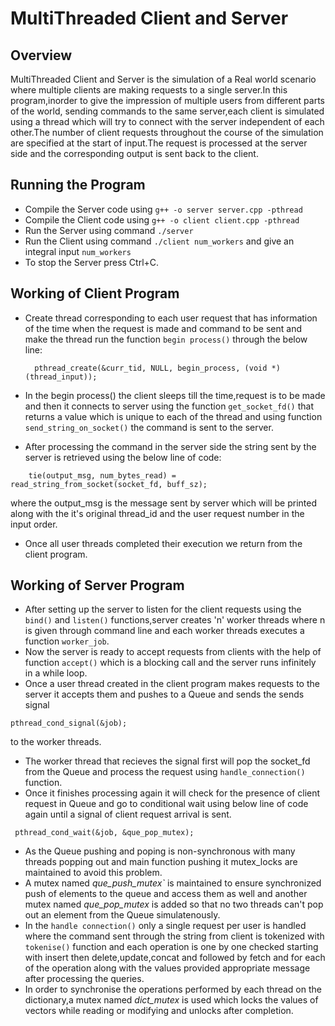 # MultiThreaded Client and Server

## Overview

MultiThreaded Client and Server is the simulation of a Real world scenario where multiple clients are making requests to a single server.In this program,inorder to give the impression of multiple users from different parts of the world, sending commands to the same server,each client is simulated using a thread which will try to connect with the server independent of each other.The number of client requests throughout the course of the simulation are specified at the start of input.The request is processed at the server side and the corresponding output is sent back to the client.


## Running the Program

* Compile the Server code using `g++ -o server server.cpp -pthread`
* Compile the Client code using `g++ -o client client.cpp -pthread`
* Run the Server using command `./server`
* Run the Client using command `./client num_workers` and give an integral input `num_workers`
* To stop the Server press Ctrl+C.


## Working of Client Program

* Create thread corresponding to each user request that has information of the time when the request is made and command to be sent and make the thread run the function `begin process()` through the below line:
  ```
    pthread_create(&curr_tid, NULL, begin_process, (void *)(thread_input));
  ```

* In the begin process() the client sleeps till the time,request is to be made and then it connects to server using the function `get_socket_fd()` that returns a value which is unique to each of the thread and using function `send_string_on_socket()` the command is sent to the server.

* After processing the command in the server side the string sent by the server is retrieved using the below line of code:
```
    tie(output_msg, num_bytes_read) = read_string_from_socket(socket_fd, buff_sz);
```
   where the output_msg is the message sent by server which will be printed along with the it's original thread_id and the user request number in the input order.

* Once all user threads completed their execution we return from the client program.


## Working of Server Program

* After setting up the server to listen for the client requests using the `bind()` and `listen()` functions,server creates 'n' worker threads where n is given through command line and each worker threads executes a function `worker_job`.
* Now the server is ready to accept requests  from clients with the help of function `accept()` which is a blocking call and the server runs infinitely in a while loop.
* Once a user thread created in the client program makes requests to the server it accepts them and pushes to a Queue and sends the sends signal
 ```
 pthread_cond_signal(&job);
 ```
  to the worker threads.
* The worker thread that recieves the signal first will pop the socket_fd from the Queue and process the request using `handle_connection()` function.
* Once it finishes processing again it will check for the presence of client request in Queue and go to conditional wait using below line of code again until a signal of client request arrival is sent.
```
 pthread_cond_wait(&job, &que_pop_mutex);
``` 
* As the Queue pushing and poping is non-synchronous with many threads popping out and main function pushing it mutex_locks are maintained to avoid this problem.
* A mutex named *que_push_mutex`* is maintained to ensure synchronized push of elements to the queue and access them as well and another mutex named *que_pop_mutex* is added so that no two threads can't pop out an element from the Queue simulatenously.
* In the `handle connection()` only a single request per user is handled where the command sent through the string from client is tokenized with `tokenise()` function and each operation is one by one checked starting with insert then delete,update,concat and followed by fetch and for each of the operation along with the values provided appropriate message after processing the queries.
* In order to synchronise the operations performed by each thread on the dictionary,a mutex named *dict_mutex* is used which locks the values of vectors while reading or modifying and unlocks after completion.
